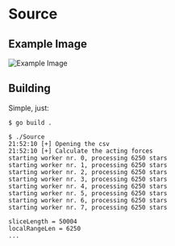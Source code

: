 # Source

## Example Image

![Example Image](https://git.darknebu.la/GalaxySimulator/Source/raw/master/example_image_cropped.png)

## Building

Simple, just:
```
$ go build .

$ ./Source
21:52:10 [+] Opening the csv
21:52:10 [+] Calculate the acting forces                                 	
starting worker nr. 0, processing 6250 stars
starting worker nr. 1, processing 6250 stars
starting worker nr. 2, processing 6250 stars
starting worker nr. 3, processing 6250 stars
starting worker nr. 4, processing 6250 stars
starting worker nr. 5, processing 6250 stars
starting worker nr. 6, processing 6250 stars
starting worker nr. 7, processing 6250 stars

sliceLength = 50004
localRangeLen = 6250
...
```